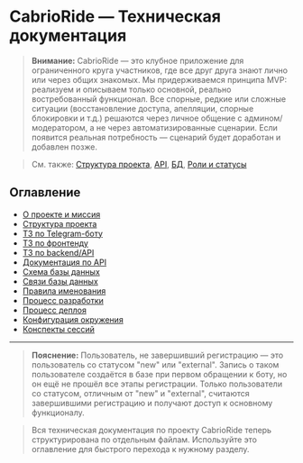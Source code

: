 # CabrioRide — Техническая документация

> **Внимание:** CabrioRide — это клубное приложение для ограниченного круга участников, где все друг друга знают лично или через общих знакомых. Мы придерживаемся принципа MVP: реализуем и описываем только основной, реально востребованный функционал. Все спорные, редкие или сложные ситуации (восстановление доступа, апелляции, спорные блокировки и т.д.) решаются через личное общение с админом/модератором, а не через автоматизированные сценарии. Если появится реальная потребность — сценарий будет доработан и добавлен позже.

> См. также: [Структура проекта](PROJECT_STRUCTURE.md), [API](API_METHODS.md), [БД](DATABASE_SCHEMA.md), [Роли и статусы](USER_ROLES_STATUSES.md)

## Оглавление
- [О проекте и миссия](ABOUT.md)
- [Структура проекта](PROJECT_STRUCTURE.md)
- [ТЗ по Telegram-боту](BOT_SPEC.md)
- [ТЗ по фронтенду](FRONTEND_SPEC.md)
- [ТЗ по backend/API](BACKEND_SPEC.md)
- [Документация по API](API_METHODS.md)
- [Схема базы данных](DATABASE_SCHEMA.md)
- [Связи базы данных](DATABASE_RELATIONS.md)
- [Правила именования](NAMING_CONVENTIONS.md)
- [Процесс разработки](DEVELOPMENT.md)
- [Процесс деплоя](DEPLOYMENT.md)
- [Конфигурация окружения](ENVIRONMENT.md)
- [Конспекты сессий](SESSION_NOTES.md)

---

> **Пояснение:** Пользователь, не завершивший регистрацию — это пользователь со статусом "new" или "external". Запись о таком пользователе создаётся в базе при первом обращении к боту, но он ещё не прошёл все этапы регистрации. Только пользователи со статусом, отличным от "new" и "external", считаются завершившими регистрацию и получают доступ к основному функционалу.

> Вся техническая документация по проекту CabrioRide теперь структурирована по отдельным файлам. Используйте это оглавление для быстрого перехода к нужному разделу.